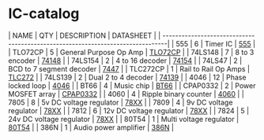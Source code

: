 # IC-catalog

| NAME     | QTY | DESCRIPTION              | DATASHEET                          |
| -------------------------------------------------------------------------------|
| 555      | 6   | Timer IC                 | [555](555/datasheet.pdf)           |
| TLO72CP  | 5   | General Purpose Op Amp   | [TLO72CP](TLO72CP/datasheet.pdf)   |
| 74LS148  | 7   | 8 to 3 encoder           | [74148](74148/datasheet.pdf)       |
| 74LS154  | 2   | 4 to 16 decoder          | [74154](74154/datasheet.pdf)       |
| 74LS47   | 2   | BCD to 7 segment decoder | [7447](7447/datasheet.pdf)         |
| TLC272CP | 1   | Rail to Rail Op Amps     | [TLC272](TLC272/datasheet.pdf)     |
| 74LS139  | 2   | Dual 2 to 4 decoder      | [74139](74139/datasheet.pdf)       |
| 4046     | 12  | Phase locked loop        | [4046](4046/datasheet.pdf)         |
| BT66     | 4   | Music chip               | [BT66](BT66/datasheet.pdf)         |
| CPAP0332 | 2   | Power MOSFET array       | [CPAP0332](CPAP0332/datasheet.pdf) |
| 4060     | 4   | Ripple binary counter    | [4060](4060/datasheet.pdf)         |
| 7805     | 8   | 5v DC voltage regulator  | [78XX](78XX/datasheet.pdf)         |
| 7809     | 4   | 9v DC voltage regulator  | [78XX](78XX/datasheet.pdf)         |
| 7812     | 6   | 12v DC voltage regulator | [78XX](78XX/datasheet.pdf)         |
| 7824     | 5   | 24v DC voltage regulator | [78XX](78XX/datasheet.pdf)         |
| 80T54    | 1   | Multi voltage regulator  | [80T54](80T54/datasheet.pdf)       |
| 386N     | 1   | Audio power amplifier    | [386N](386N/datasheet.pdf)         |

